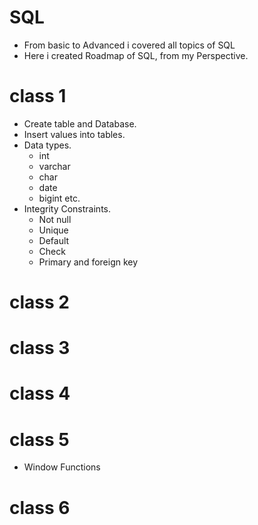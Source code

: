 # SQL 
+ From basic to Advanced i covered all topics of SQL
+ Here i created Roadmap of SQL, from my Perspective.

# class 1
+ Create table and Database.
+ Insert values into tables.
+ Data types.
  - int 
  - varchar
  - char
  - date
  - bigint etc.
+ Integrity Constraints.
  - Not null
  - Unique
  - Default
  - Check
  - Primary and foreign key
# class 2
# class 3
# class 4
# class 5
+ Window Functions
# class 6
